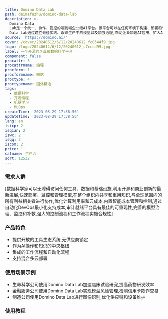 ```yaml
---
title: Domino Data Lab
path: daimafuzhu/domino-data-lab
description: >-
  Domino Data
  Lab是一个统一、协作、管控的端到端企业级AI平台。该平台可以在任何环境下构建、部署和管理AI模型,访问任何环境下的数据、工具、计算和项目。Domino
  Data Lab通过建立最佳实践、跟踪生产中的模型以及加强治理,帮助企业加速AI应用、扩大AI规模,同时确保治理并降低成本。
source: 'https://domino.ai/'
cover: /cover/20240612/6/12/20240612_fc0544f9.jpg
logo: /logo/20240612/6/12/20240612_c7cccd99.jpg
label: 一个开源的企业级数据科学平台
component: false
procattr: 5
procattrname: 编程
procform: 1
procformname: 网站
proctype: 4
proctypename: 国外精选
tags:
  - 数据科学
  - 开发编程
  - 机器学习
  - MLOps
createTime: '2023-08-29 17:38:56'
updateTime: '2023-08-29 17:38:56'
lang: en
isicp: 2
isqian: 2
iswx: 2
isqq: 2
iscom: 2
price: ''
catname: 生产力
sort: 12532
---
```




### 需求人群
[数据科学家可以无障碍访问任何工具、数据和基础设施,利用开源和商业创新的最新进展,快速部署、监控和管理模型,在整个组织内共享和重用知识,与全球范围内的所有利益相关者进行协作,优化计算利用率和云成本,内置智能成本管理和控制,通过自动化DevOps最小化支持成本,审计就绪平台具有最佳的可重现性,完善的模型治理、监控和补救,强大的控制流程和工作流程实施合规性]

### 产品特色
- 提供开放的工具生态系统,无供应商锁定
- 作为AI操作和知识的中央枢纽
- 集成的工作流程和自动化流程
- 支持混合多云部署

### 使用场景示例
- 生命科学公司使用Domino Data Lab加速临床试验研究,提高药物研发效率
- 金融服务公司使用Domino Data Lab实现模型风险管理,检测信用卡欺诈交易
- 制造公司使用Domino Data Lab进行图像识别,优化供应链和设备维护

### 使用教程


  
